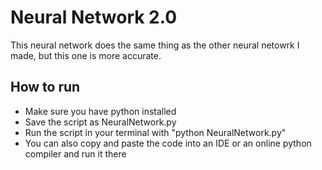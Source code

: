 # Neural Network 2.0
This neural network does the same thing as the other neural netowrk I made, but this one is more accurate.

## How to run 
- Make sure you have python installed
- Save the script as NeuralNetwork.py
- Run the script in your terminal with "python NeuralNetwork.py"
- You can also copy and paste the code into an IDE or an online python compiler and run it there
